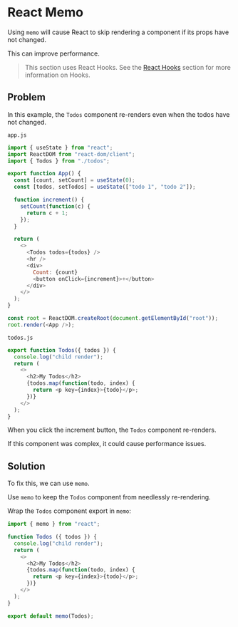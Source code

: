 # React Memo

Using `memo` will cause React to skip rendering a component if its props have not changed.

This can improve performance.

> This section uses React Hooks. See the [React Hooks](https://www.w3schools.com/react/react_hooks.asp) section for more information on Hooks.

## Problem

In this example, the `Todos` component re-renders even when the todos have not changed.

`app.js`

```javascript
import { useState } from "react";
import ReactDOM from "react-dom/client";
import { Todos } from "./todos";

export function App() {
  const [count, setCount] = useState(0);
  const [todos, setTodos] = useState(["todo 1", "todo 2"]);

  function increment() {
    setCount(function(c) {
      return c + 1;
    });
  }

  return (
    <>
      <Todos todos={todos} />
      <hr />
      <div>
        Count: {count}
        <button onClick={increment}>+</button>
      </div>
    </>
  );
}

const root = ReactDOM.createRoot(document.getElementById("root"));
root.render(<App />);
```

`todos.js`

```javascript
export function Todos({ todos }) {
  console.log("child render");
  return (
    <>
      <h2>My Todos</h2>
      {todos.map(function(todo, index) {
        return <p key={index}>{todo}</p>;
      })}
    </>
  );
}
```

When you click the increment button, the `Todos` component re-renders.

If this component was complex, it could cause performance issues.

## Solution

To fix this, we can use `memo`.

Use `memo` to keep the `Todos` component from needlessly re-rendering.

Wrap the `Todos` component export in `memo`:

```javascript
import { memo } from "react";

function Todos ({ todos }) {
  console.log("child render");
  return (
    <>
      <h2>My Todos</h2>
      {todos.map(function(todo, index) {
        return <p key={index}>{todo}</p>;
      })}
    </>
  );
}

export default memo(Todos);
```